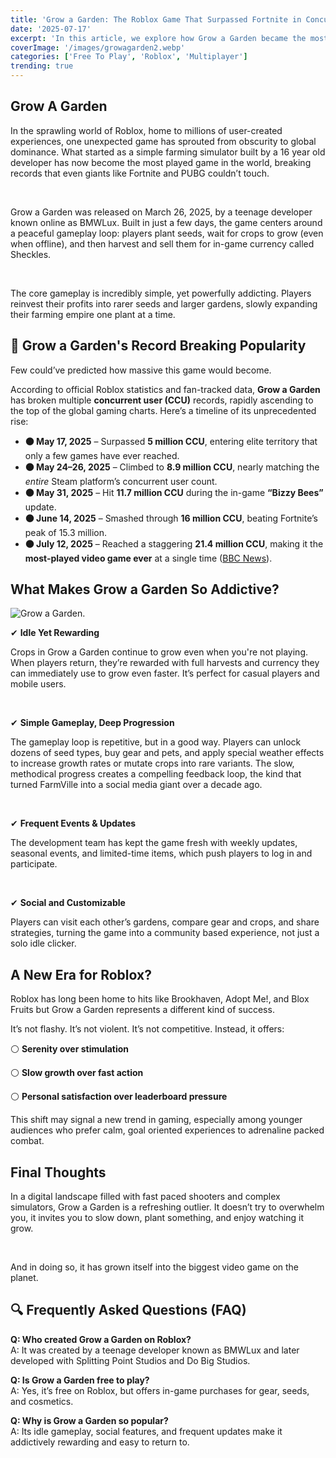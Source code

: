 ```yaml
---
title: 'Grow a Garden: The Roblox Game That Surpassed Fortnite in Concurrent Players'
date: '2025-07-17'
excerpt: 'In this article, we explore how Grow a Garden became the most played game in the world. What makes it so addictive and why millions log in daily just to watch virtual crops grow.'
coverImage: '/images/growagarden2.webp'
categories: ['Free To Play', 'Roblox', 'Multiplayer']
trending: true
---
```


## Grow A Garden
In the sprawling world of Roblox, home to millions of user-created experiences, one unexpected game has sprouted from obscurity to global dominance. What started as a simple farming simulator built by a 16 year old developer has now become the most played game in the world, breaking records that even giants like Fortnite and PUBG couldn’t touch.

&nbsp;

Grow a Garden was released on March 26, 2025, by a teenage developer known online as BMWLux. Built in just a few days, the game centers around a peaceful gameplay loop: players plant seeds, wait for crops to grow (even when offline), and then harvest and sell them for in-game currency called Sheckles.

&nbsp;

The core gameplay is incredibly simple, yet powerfully addicting. Players reinvest their profits into rarer seeds and larger gardens, slowly expanding their farming empire one plant at a time.

## 🚀 Grow a Garden's Record Breaking Popularity

Few could’ve predicted how massive this game would become.

According to official Roblox statistics and fan-tracked data, **Grow a Garden** has broken multiple **concurrent user (CCU)** records, rapidly ascending to the top of the global gaming charts. Here’s a timeline of its unprecedented rise:

- **⚫ May 17, 2025** – Surpassed **5 million CCU**, entering elite territory that only a few games have ever reached.
- **⚫ May 24–26, 2025** – Climbed to **8.9 million CCU**, nearly matching the *entire* Steam platform’s concurrent user count.
- **⚫ May 31, 2025** – Hit **11.7 million CCU** during the in-game **“Bizzy Bees”** update.
- **⚫ June 14, 2025** – Smashed through **16 million CCU**, beating Fortnite’s peak of 15.3 million.
- **⚫ July 12, 2025** – Reached a staggering **21.4 million CCU**, making it the **most-played video game ever** at a single time ([BBC News](https://www.bbc.com/news/articles/cj4edkdxz2xo)).



## What Makes Grow a Garden So Addictive?

![Grow a Garden.](/images/growagarden.webp)

✔ **Idle Yet Rewarding**

Crops in Grow a Garden continue to grow even when you're not playing. When players return, they’re rewarded with full harvests and currency they can immediately use to grow even faster. It’s perfect for casual players and mobile users.

&nbsp;

✔ **Simple Gameplay, Deep Progression**

The gameplay loop is repetitive, but in a good way. Players can unlock dozens of seed types, buy gear and pets, and apply special weather effects to increase growth rates or mutate crops into rare variants. The slow, methodical progress creates a compelling feedback loop, the kind that turned FarmVille into a social media giant over a decade ago.

&nbsp;

✔ **Frequent Events & Updates**

The development team has kept the game fresh with weekly updates, seasonal events, and limited-time items, which push players to log in and participate.

&nbsp;

✔ **Social and Customizable**

Players can visit each other’s gardens, compare gear and crops, and share strategies, turning the game into a community based experience, not just a solo idle clicker.


## A New Era for Roblox?
Roblox has long been home to hits like Brookhaven, Adopt Me!, and Blox Fruits but Grow a Garden represents a different kind of success.

It’s not flashy. It’s not violent. It’s not competitive. Instead, it offers:

⚪ **Serenity over stimulation**

⚪ **Slow growth over fast action**

⚪ **Personal satisfaction over leaderboard pressure**

This shift may signal a new trend in gaming, especially among younger audiences who prefer calm, goal oriented experiences to adrenaline packed combat.

## Final Thoughts
In a digital landscape filled with fast paced shooters and complex simulators, Grow a Garden is a refreshing outlier. It doesn’t try to overwhelm you, it invites you to slow down, plant something, and enjoy watching it grow.

&nbsp;

And in doing so, it has grown itself into the biggest video game on the planet.

## 🔍 Frequently Asked Questions (FAQ)

**Q: Who created Grow a Garden on Roblox?**  
A: It was created by a teenage developer known as BMWLux and later developed with Splitting Point Studios and Do Big Studios.

**Q: Is Grow a Garden free to play?**  
A: Yes, it’s free on Roblox, but offers in-game purchases for gear, seeds, and cosmetics.

**Q: Why is Grow a Garden so popular?**  
A: Its idle gameplay, social features, and frequent updates make it addictively rewarding and easy to return to.
